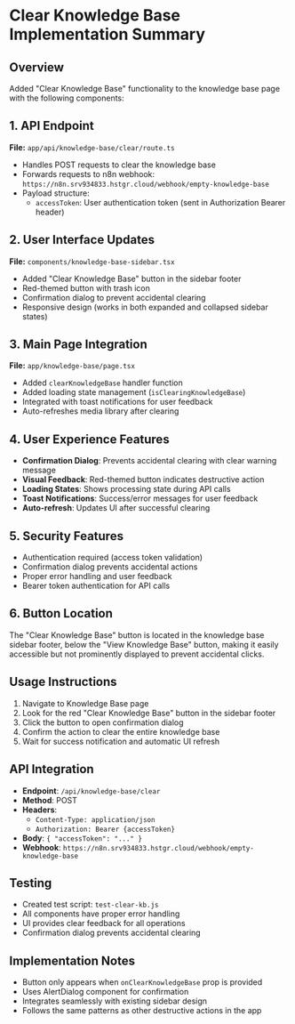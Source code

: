 # Clear Knowledge Base Implementation Summary

## Overview
Added "Clear Knowledge Base" functionality to the knowledge base page with the following components:

## 1. API Endpoint
**File:** `app/api/knowledge-base/clear/route.ts`
- Handles POST requests to clear the knowledge base
- Forwards requests to n8n webhook: `https://n8n.srv934833.hstgr.cloud/webhook/empty-knowledge-base`
- Payload structure:
  - `accessToken`: User authentication token (sent in Authorization Bearer header)

## 2. User Interface Updates
**File:** `components/knowledge-base-sidebar.tsx`
- Added "Clear Knowledge Base" button in the sidebar footer
- Red-themed button with trash icon
- Confirmation dialog to prevent accidental clearing
- Responsive design (works in both expanded and collapsed sidebar states)

## 3. Main Page Integration
**File:** `app/knowledge-base/page.tsx`
- Added `clearKnowledgeBase` handler function
- Added loading state management (`isClearingKnowledgeBase`)
- Integrated with toast notifications for user feedback
- Auto-refreshes media library after clearing

## 4. User Experience Features
- **Confirmation Dialog**: Prevents accidental clearing with clear warning message
- **Visual Feedback**: Red-themed button indicates destructive action
- **Loading States**: Shows processing state during API calls
- **Toast Notifications**: Success/error messages for user feedback
- **Auto-refresh**: Updates UI after successful clearing

## 5. Security Features
- Authentication required (access token validation)
- Confirmation dialog prevents accidental actions
- Proper error handling and user feedback
- Bearer token authentication for API calls

## 6. Button Location
The "Clear Knowledge Base" button is located in the knowledge base sidebar footer, below the "View Knowledge Base" button, making it easily accessible but not prominently displayed to prevent accidental clicks.

## Usage Instructions
1. Navigate to Knowledge Base page
2. Look for the red "Clear Knowledge Base" button in the sidebar footer
3. Click the button to open confirmation dialog
4. Confirm the action to clear the entire knowledge base
5. Wait for success notification and automatic UI refresh

## API Integration
- **Endpoint**: `/api/knowledge-base/clear`
- **Method**: POST
- **Headers**: 
  - `Content-Type: application/json`
  - `Authorization: Bearer {accessToken}`
- **Body**: `{ "accessToken": "..." }`
- **Webhook**: `https://n8n.srv934833.hstgr.cloud/webhook/empty-knowledge-base`

## Testing
- Created test script: `test-clear-kb.js`
- All components have proper error handling
- UI provides clear feedback for all operations
- Confirmation dialog prevents accidental clearing

## Implementation Notes
- Button only appears when `onClearKnowledgeBase` prop is provided
- Uses AlertDialog component for confirmation
- Integrates seamlessly with existing sidebar design
- Follows the same patterns as other destructive actions in the app
